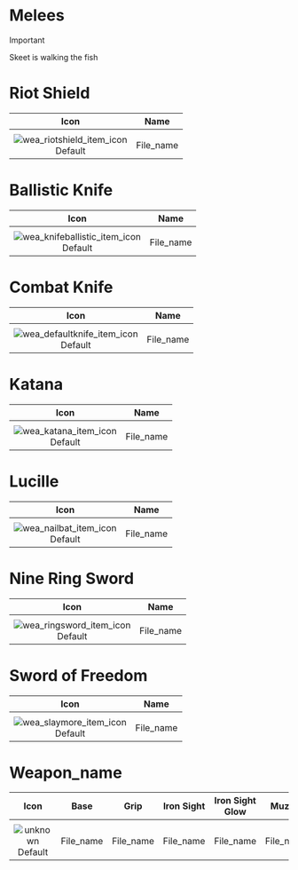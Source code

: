 # Melees

> [!IMPORTANT]
>
> Skeet is walking the fish



# Riot Shield

| Icon | Name |
| :--: | :--: | 
| | | | |  
![wea_riotshield_item_icon](https://github.com/user-attachments/assets/78c48629-1f78-471b-aca3-a296724f131d)<br> Default | File_name | 


# Ballistic Knife

| Icon | Name |
| :--: | :--: | 
| | | | | 
![wea_knifeballistic_item_icon](https://github.com/user-attachments/assets/23c9086a-064b-4bd0-99e8-28c74bb783b3)<br> Default | File_name | 


# Combat Knife 
| Icon | Name |
| :--: | :--: | 
| | | | | 
![wea_defaultknife_item_icon](https://github.com/user-attachments/assets/74057e9c-e6e2-4cc4-b38b-802e347f91d6)<br> Default | File_name | 


# Katana

| Icon | Name |
| :--: | :--: | 
| | | | | 
![wea_katana_item_icon](https://github.com/user-attachments/assets/37c6399c-a64f-4b4b-b23c-e92ccff47a19)<br> Default | File_name | 


# Lucille

| Icon | Name |
| :--: | :--: | 
| | | | | 
![wea_nailbat_item_icon](https://github.com/user-attachments/assets/a98e1529-c242-48a8-bab0-91453c833307)<br> Default | File_name | 


# Nine Ring Sword

| Icon | Name |
| :--: | :--: | 
| | | | | 
![wea_ringsword_item_icon](https://github.com/user-attachments/assets/e146a5f1-5b93-4e50-8fca-cbf606a51e3f)<br> Default | File_name | 


# Sword of Freedom

| Icon | Name |
| :--: | :--: | 
| | | | | 
![wea_slaymore_item_icon](https://github.com/user-attachments/assets/9952bcad-ca1b-4146-a13a-7796d1ade01c)<br> Default | File_name | 


# Weapon_name

| Icon | Base | Grip | Iron Sight | Iron Sight Glow | Muzzle | Mag | Rail | Stock |
| :--: | :--: | :--: | :--: | :--: | :--: | :--: | :--: | :--: |
| | 
![unknown](https://github.com/user-attachments/assets/6fa080bd-c405-468c-9e03-d60ef75b2177)<br> Default | File_name | File_name | File_name | File_name | File_name | File_name | File_name | File_name | File_name |
